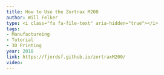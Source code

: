 ```yaml
---
title: How to Use the Zortrax M200
author: Will Felker
type: <i class="fa fa-file-text" aria-hidden="true"></i>
tags:
- Manufactureing
- Tutorial
- 3D Printing
year: 2018
link: https://fjordsf.github.io/zortraxM200/
video:
---
```

